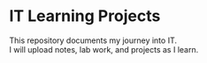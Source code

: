 # IT Learning Projects

This repository documents my journey into IT.  
I will upload notes, lab work, and projects as I learn.
